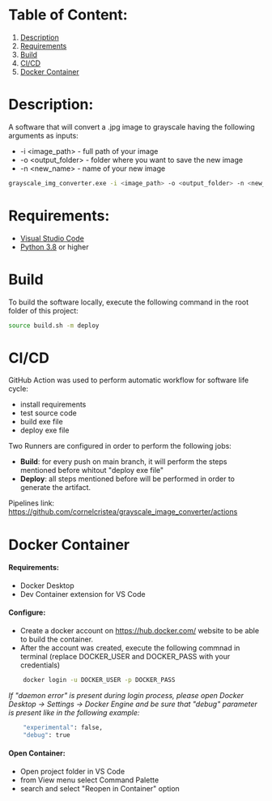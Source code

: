 # Table of Content:
1. [Description](#description)
2. [Requirements](#requirements)
3. [Build](#build)
4. [CI/CD](#cicd)
5. [Docker Container](#docker-container)

# Description:
A software that will convert a .jpg image to grayscale having the following arguments as inputs:
- -i <image_path> - full path of your image
- -o <output_folder> - folder where you want to save the new image
- -n <new_name> - name of your new image
```bash
grayscale_img_converter.exe -i <image_path> -o <output_folder> -n <new_name>
```

# Requirements:
- [Visual Studio Code](https://code.visualstudio.com/download)
- [Python 3.8](https://www.python.org/downloads) or higher

# Build
To build the software locally, execute the following command in the root folder of this project:
```bash
source build.sh -m deploy
```

# CI/CD
GitHub Action was used to perform automatic workflow for software life cycle:
- install requirements
- test source code
- build exe file
- deploy exe file

Two Runners are configured in order to perform the following jobs:
- <b>Build</b>: for every push on main branch, it will perform the steps mentioned before whitout "deploy exe file"
- <b>Deploy</b>: all steps mentioned before will be performed in order to generate the artifact.

Pipelines link: https://github.com/cornelcristea/grayscale_image_converter/actions

# Docker Container
#### Requirements: 
- Docker Desktop
- Dev Container extension for VS Code

#### Configure:
- Create a docker account on https://hub.docker.com/ website to be able to build the container.
- After the account was created, execute the following commnad in terminal (replace DOCKER_USER and DOCKER_PASS with your credentials)
```bash
    docker login -u DOCKER_USER -p DOCKER_PASS
```
<i>If "daemon error" is present during login process, please open Docker Desktop -> Settings -> Docker Engine and be sure that "debug" parameter is present like in the following example:</i>
```bash
    "experimental": false,
    "debug": true
```
#### Open Container:
- Open project folder in VS Code
- from View menu select Command Palette
- search and select "Reopen in Container" option